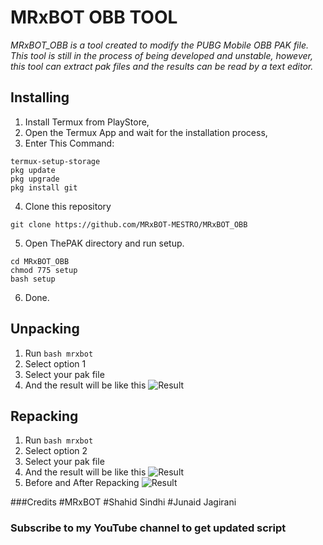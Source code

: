# MRxBOT OBB TOOL
_MRxBOT_OBB is a tool created to modify the PUBG Mobile OBB PAK file. This tool is still in the process of being developed and unstable, however, this tool can extract pak files and the results can be read by a text editor._

## Installing
1. Install Termux from PlayStore,
2. Open the Termux App and wait for the installation process,
3. Enter This Command:
```
termux-setup-storage
pkg update
pkg upgrade
pkg install git
```
4. Clone this repository
```
git clone https://github.com/MRxBOT-MESTRO/MRxBOT_OBB
```
5. Open ThePAK directory and run setup.
```
cd MRxBOT_OBB
chmod 775 setup
bash setup
```
6. Done.

## Unpacking
1. Run ```bash mrxbot```
2. Select option 1
3. Select your pak file
4. And the result will be like this
![Result](/screenshot/complete_extraction.jpg)

## Repacking
1. Run ```bash mrxbot```
2. Select option 2
3. Select your pak file
4. And the result will be like this
![Result](/screenshot/complete_repacking.jpg)
5. Before and After Repacking
![Result](/screenshot/beforeafter_repacking.jpg)

###Credits
#MRxBOT
#Shahid Sindhi
#Junaid Jagirani
### Subscribe to my YouTube channel to get updated script 
